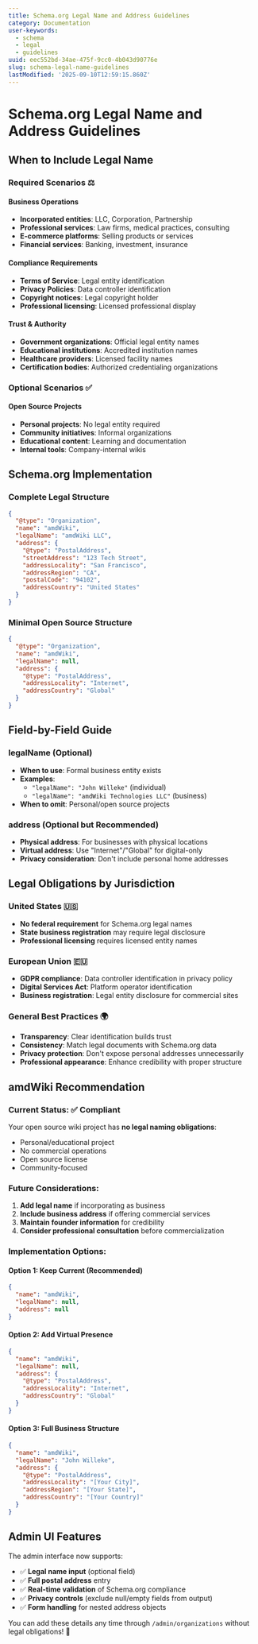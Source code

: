 ```yaml
---
title: Schema.org Legal Name and Address Guidelines
category: Documentation
user-keywords:
  - schema
  - legal
  - guidelines
uuid: eec552bd-34ae-475f-9cc0-4b043d90776e
slug: schema-legal-name-guidelines
lastModified: '2025-09-10T12:59:15.860Z'
---
```


# Schema.org Legal Name and Address Guidelines

## When to Include Legal Name

### **Required Scenarios** ⚖️

#### **Business Operations**
- **Incorporated entities**: LLC, Corporation, Partnership
- **Professional services**: Law firms, medical practices, consulting
- **E-commerce platforms**: Selling products or services
- **Financial services**: Banking, investment, insurance

#### **Compliance Requirements**
- **Terms of Service**: Legal entity identification
- **Privacy Policies**: Data controller identification  
- **Copyright notices**: Legal copyright holder
- **Professional licensing**: Licensed professional display

#### **Trust & Authority**
- **Government organizations**: Official legal entity names
- **Educational institutions**: Accredited institution names
- **Healthcare providers**: Licensed facility names
- **Certification bodies**: Authorized credentialing organizations

### **Optional Scenarios** ✅

#### **Open Source Projects**
- **Personal projects**: No legal entity required
- **Community initiatives**: Informal organizations
- **Educational content**: Learning and documentation
- **Internal tools**: Company-internal wikis

## Schema.org Implementation

### **Complete Legal Structure**
```json
{
  "@type": "Organization",
  "name": "amdWiki",
  "legalName": "amdWiki LLC",
  "address": {
    "@type": "PostalAddress",
    "streetAddress": "123 Tech Street",
    "addressLocality": "San Francisco",
    "addressRegion": "CA", 
    "postalCode": "94102",
    "addressCountry": "United States"
  }
}
```

### **Minimal Open Source Structure**
```json
{
  "@type": "Organization",
  "name": "amdWiki",
  "legalName": null,
  "address": {
    "@type": "PostalAddress",
    "addressLocality": "Internet",
    "addressCountry": "Global"
  }
}
```

## Field-by-Field Guide

### **legalName** (Optional)
- **When to use**: Formal business entity exists
- **Examples**: 
  - `"legalName": "John Willeke"` (individual)
  - `"legalName": "amdWiki Technologies LLC"` (business)
- **When to omit**: Personal/open source projects

### **address** (Optional but Recommended)
- **Physical address**: For businesses with physical locations
- **Virtual address**: Use "Internet"/"Global" for digital-only
- **Privacy consideration**: Don't include personal home addresses

## Legal Obligations by Jurisdiction

### **United States** 🇺🇸
- **No federal requirement** for Schema.org legal names
- **State business registration** may require legal disclosure
- **Professional licensing** requires licensed entity names

### **European Union** 🇪🇺
- **GDPR compliance**: Data controller identification in privacy policy
- **Digital Services Act**: Platform operator identification
- **Business registration**: Legal entity disclosure for commercial sites

### **General Best Practices** 🌍
- **Transparency**: Clear identification builds trust
- **Consistency**: Match legal documents with Schema.org data
- **Privacy protection**: Don't expose personal addresses unnecessarily
- **Professional appearance**: Enhance credibility with proper structure

## amdWiki Recommendation

### **Current Status**: ✅ **Compliant**
Your open source wiki project has **no legal naming obligations**:
- Personal/educational project
- No commercial operations
- Open source license
- Community-focused

### **Future Considerations**:
1. **Add legal name** if incorporating as business
2. **Include business address** if offering commercial services
3. **Maintain founder information** for credibility
4. **Consider professional consultation** before commercialization

### **Implementation Options**:

#### **Option 1: Keep Current (Recommended)**
```json
{
  "name": "amdWiki",
  "legalName": null,
  "address": null
}
```

#### **Option 2: Add Virtual Presence**
```json
{
  "name": "amdWiki", 
  "legalName": null,
  "address": {
    "@type": "PostalAddress",
    "addressLocality": "Internet",
    "addressCountry": "Global"
  }
}
```

#### **Option 3: Full Business Structure**
```json
{
  "name": "amdWiki",
  "legalName": "John Willeke",
  "address": {
    "@type": "PostalAddress",
    "addressLocality": "[Your City]",
    "addressRegion": "[Your State]", 
    "addressCountry": "[Your Country]"
  }
}
```

## Admin UI Features

The admin interface now supports:
- ✅ **Legal name input** (optional field)
- ✅ **Full postal address** entry
- ✅ **Real-time validation** of Schema.org compliance
- ✅ **Privacy controls** (exclude null/empty fields from output)
- ✅ **Form handling** for nested address objects

You can add these details any time through `/admin/organizations` without legal obligations! 🎯
